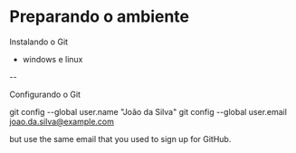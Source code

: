 # Preparando o ambiente

Instalando o Git

- windows e linux

--

Configurando o Git

git config --global user.name "João da Silva"
git config --global user.email joao.da.silva@example.com

 but use the same email that you used to sign up for GitHub.
